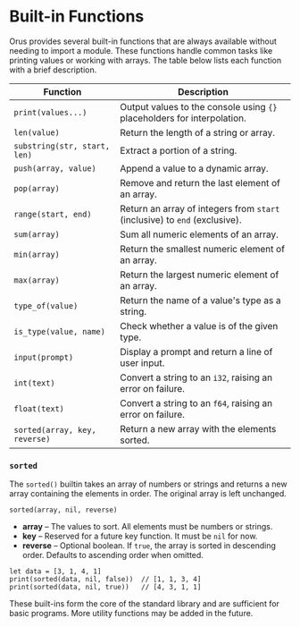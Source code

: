 # Built-in Functions

Orus provides several built-in functions that are always available without
needing to import a module. These functions handle common tasks like printing
values or working with arrays. The table below lists each function with a brief
description.

| Function | Description |
|----------|-------------|
| `print(values...)` | Output values to the console using `{}` placeholders for interpolation. |
| `len(value)` | Return the length of a string or array. |
| `substring(str, start, len)` | Extract a portion of a string. |
| `push(array, value)` | Append a value to a dynamic array. |
| `pop(array)` | Remove and return the last element of an array. |
| `range(start, end)` | Return an array of integers from `start` (inclusive) to `end` (exclusive). |
| `sum(array)` | Sum all numeric elements of an array.
| `min(array)` | Return the smallest numeric element of an array.
| `max(array)` | Return the largest numeric element of an array.
| `type_of(value)` | Return the name of a value's type as a string. |
| `is_type(value, name)` | Check whether a value is of the given type. |
| `input(prompt)` | Display a prompt and return a line of user input. |
| `int(text)` | Convert a string to an `i32`, raising an error on failure. |
| `float(text)` | Convert a string to an `f64`, raising an error on failure. |
| `sorted(array, key, reverse)` | Return a new array with the elements sorted. |

### `sorted`

The `sorted()` builtin takes an array of numbers or strings and returns a new
array containing the elements in order. The original array is left unchanged.

```
sorted(array, nil, reverse)
```

* **array** – The values to sort. All elements must be numbers or strings.
* **key** – Reserved for a future key function. It must be `nil` for now.
* **reverse** – Optional boolean. If `true`, the array is sorted in descending
  order. Defaults to ascending order when omitted.

```orus
let data = [3, 1, 4, 1]
print(sorted(data, nil, false))  // [1, 1, 3, 4]
print(sorted(data, nil, true))   // [4, 3, 1, 1]
```


These built-ins form the core of the standard library and are sufficient for
basic programs. More utility functions may be added in the future.
